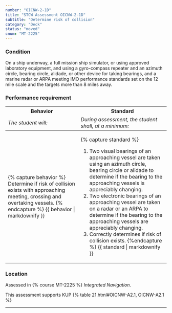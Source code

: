 ```yaml
---
number: "OICNW-2-1D"
title: "STCW Assessment OICNW-2-1D"
subtitle: "Determine risk of collision"
category: "Deck"
status: "moved"
cnum: "MT-2225"
---
```

### Condition

On a ship underway, a full mission ship simulator, or using approved laboratory equipment, and using a gyro-compass repeater and an azimuth circle, bearing circle, alidade, or other device for taking bearings, and a marine radar or ARPA meeting IMO performance standards set on the 12 mile scale and the targets more than 8 miles away.

### Performance requirement 

<table width='100%' class='Guidelines'>
 <thead>
 <tr>
     <th class='thirty'>Behavior</th>
     <th class='seventy'>Standard</th>
 </tr>
 <tr>
     <td><em>The student will:</em></td>
     <td><em>During assessment, the student shall, at a minimum:</em></td>
 </tr>
 </thead>
 <tbody>
 

<tr><td>

{% capture behavior %}
Determine if risk of collision exists with approaching meeting, crossing and overtaking vessels.
{% endcapture %}
{{ behavior | markdownify }}

</td><td>

{% capture standard %}
1. Two visual bearings of an approaching vessel are taken using an azimuth circle, bearing circle or alidade to determine if the bearing to the approaching vessels is appreciably changing.
2. Two electronic bearings of an approaching vessel are taken on a radar or an ARPA to determine if the bearing to the approaching vessels are appreciably changing.
3. Correctly determines if risk of collision exists.
{%endcapture %}
{{ standard | markdownify }}

</td></tr>



 </tbody>
 </table>

### Location

Assessed in  {% course  MT-2225 %}  *Integrated Navigation*.

This assessment supports KUP {% table 21.html#OICNW-A2.1, OICNW-A2.1 %}

***

